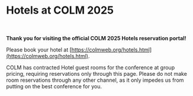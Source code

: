 # Hotels at COLM 2025

<br>

**Thank you for visiting the official COLM 2025 Hotels reservation portal!**

Please book your hotel at [https://colmweb.org/hotels.html](https://colmweb.org/hotels.html).

COLM has contracted Hotel guest rooms for the conference at group pricing, requiring reservations only through this page. Please do not make room reservations through any other channel, as it only impedes us from putting on the best conference for you.


<br><br><br><br><br><br><br><br><br><br><br><br>